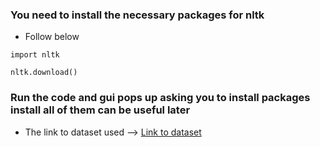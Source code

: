 ### You need to install the necessary packages for nltk
* Follow below
```
import nltk

nltk.download()
```
### Run the code and gui pops up asking you to install packages install all of them can be useful later

* The link to dataset used --> 
[Link to dataset](https://www.kaggle.com/datasets/saurabhshahane/twitter-sentiment-dataset)